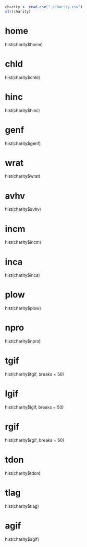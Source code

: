 ```r
charity <- read.csv("./charity.csv")
str(charity)
```

# home
hist(charity$home)

# chld
hist(charity$chld)

# hinc
hist(charity$hinc)

# genf
hist(charity$genf)

# wrat
hist(charity$wrat)

# avhv
hist(charity$avhv)

# incm
hist(charity$incm)

# inca
hist(charity$inca)

# plow
hist(charity$plow)

# npro
hist(charity$npro)

# tgif
hist(charity$tgif, breaks = 50)

# lgif
hist(charity$lgif, breaks = 50)

# rgif
hist(charity$rgif, breaks = 50)

# tdon
hist(charity$tdon)

# tlag
hist(charity$tlag)

# agif
hist(charity$agif)

